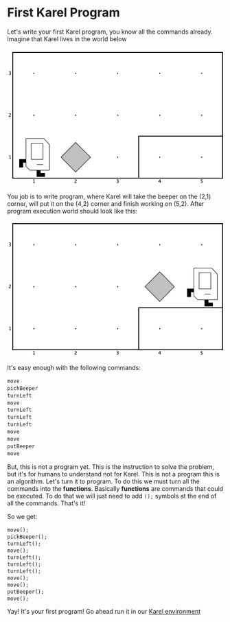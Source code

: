 # First Karel Program
Let's write your first Karel program, you know all the commands already. Imagine that Karel lives in the world below

![World before](./../images/4_first_program_1.png)

You job is to write program, where Karel will take the beeper on the (2,1) corner, will put it on the (4,2) corner and finish working on (5,2). After program execution world should look like this:

![World after](./../images/4_first_program_2.png)

It's easy enough with the following commands:

```js
move
pickBeeper
turnLeft
move
turnLeft
turnLeft
turnLeft
move
move
putBeeper
move
```

But, this is not a program yet. This is the instruction to solve the problem, but it's for humans to understand not for Karel. This is not a program this is an algorithm. Let's turn it to program. To do this we must turn all the commands into the **functions**. Basically **functions** are commands that could be executed. To do that we will just need to add `();` symbols at the end of all the commands. That's it!

So we get:

```ja
move();
pickBeeper();
turnLeft();
move();
turnLeft();
turnLeft();
turnLeft();
move();
move();
putBeeper();
move();
```

Yay! It's your first program! Go ahead run it in our [Karel environment](karel_environment_link)


